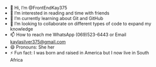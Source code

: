 - 👋 Hi, I’m @FrontEndKay375
- 👀 I’m interested in reading and time with friends
- 🌱 I’m currently learning about Git and GitHub
- 💞️ I’m looking to collaborate on different types of code to expand my knowledge
- 📫 How to reach me WhatsApp (069)523-6443 or Email kaylasilver375@gmail.com
- 😄 Pronouns: She her 
- ⚡ Fun fact: I was born and raised in America but I now live in South Africa

<!---
FrontEndKay375/FrontEndKay375 is a ✨ special ✨ repository because its `README.md` (this file) appears on your GitHub profile.
You can click the Preview link to take a look at your changes.
--->
